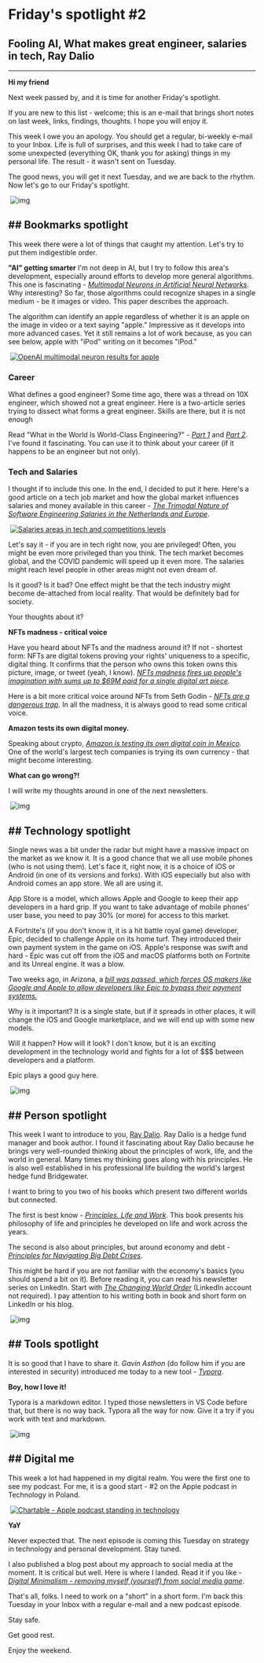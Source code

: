 # Friday's spotlight #2

## Fooling AI, What makes great engineer, salaries in tech, Ray Dalio



---

**Hi my friend** 

Next week passed by, and it is time for another Friday's spotlight. 

If you are new to this list - welcome; this is an e-mail that brings short notes on last week, links, findings, thoughts. I hope you will enjoy  it. 

This week I owe you an apology. You should get a regular, bi-weekly e-mail  to your Inbox. Life is full of surprises, and this week I had to take  care of some unexpected (everything OK, thank you for asking) things in  my personal life. The result - it wasn't sent on Tuesday. 


The good news, you will get it next Tuesday, and we are back to the rhythm. Now let's go to our Friday's spotlight.

 

​                                                                                                    ![img](https://cdn.mailerlite.com/images/default/spacer.gif)                                                                                            

## ﻿﻿**## Bookmarks spotlight**


This week there were a lot of things that caught my attention. Let's try to put them indigestible order. 

﻿﻿**"AI" getting smarter**
I'm not deep in AI, but I try to follow this area's development, especially around efforts to develop more general algorithms. This one is  fascinating - *[Multimodal Neurons in Artificial Neural Networks](https://openai.com/blog/multimodal-neurons/)*. Why interesting? So far, those algorithms could recognize shapes in a  single medium - be it images or video. This paper describes the  approach. 

﻿﻿﻿The algorithm can identify an apple regardless of whether it is an apple on the image in video or a text saying "apple." Impressive as it develops  into more advanced cases. Yet it still remains a lot of work because, as you can see below, apple with "iPod" writing on it becomes "iPod."

​                      [             ![OpenAI multimodal neuron results for apple](https://bucket.mlcdn.com/a/2947/2947243/images/5af41c1038c816a58e51336ecb01f042e223aa98.png)           ](https://openai.com/blog/multimodal-neurons/)                    

### Career

What defines a good engineer? Some time ago, there was a thread on 10X  engineer, which showed not a great engineer. Here is a two-article  series trying to dissect what forms a great engineer. Skills are there,  but it is not enough


Read "What in the World Is World-Class Engineering?" - *[Part 1](https://medium.com/nerd-for-tech/what-in-the-world-is-world-class-engineering-de966cdf7c0d)* and *[Part 2](https://medium.com/nerd-for-tech/what-in-the-world-is-world-class-engineering-part-2-4b384c74dc19)*. I've found it fascinating. You can use it to think about your career (if it happens to be an engineer but not only). 

### Tech and Salaries

I thought if to include this one. In the end, I decided to put it here.   Here's a good article on a tech job market and how the global market  influences salaries and money available in this career - *[The Trimodal Nature of Software Engineering Salaries in the Netherlands and Europe](https://blog.pragmaticengineer.com/software-engineering-salaries-in-the-netherlands-and-europe/)*.

​                      [             ![Salaries areas in tech and competitions levels](https://bucket.mlcdn.com/a/2947/2947243/images/1710f6b2d688032704ab747052fca5c142c2c229.png)           ](https://blog.pragmaticengineer.com/software-engineering-salaries-in-the-netherlands-and-europe/)                    

Let's say it - if you are in tech right now, you are privileged! Often, you  might be even more privileged than you think. The tech market becomes  global, and the COVID pandemic will speed up it even more. The salaries  might reach level people in other areas might not even dream of. 

Is it good? Is it bad? One effect might be that the tech industry might  become de-attached from local reality. That would be definitely bad for  society. 

Your thoughts about it?



﻿﻿**NFTs madness - critical voice**

Have you heard about NFTs and the madness around it? If not - shortest form: NFTs are digital tokens proving your rights' uniqueness to a specific,  digital thing. It confirms that the person who owns this token owns this picture, image, or tweet (yeah, I know). *[NFTs madness fires up people's imagination with sums up to $69M paid for a single digital art piece](https://www.nytimes.com/2021/03/11/arts/design/nft-auction-christies-beeple.html?referringSource=articleShare).* 


Here is a bit more critical voice around NFTs from Seth Godin - *[NFTs are a dangerous trap](https://seths.blog/2021/03/nfts-are-a-dangerous-trap/)*. In all the madness, it is always good to read some critical voice. 



﻿﻿﻿**Amazon tests its own digital money.**

Speaking about crypto, *[Amazon is testing its own digital coin in Mexico](https://www.coindesk.com/amazon-digital-currency-mexico).* One of the world's largest tech companies is trying its own currency - that might become interesting.

﻿﻿**What can go wrong?!** 

I will write my thoughts around in one of the next newsletters. 



​                                                                                                    ![img](https://cdn.mailerlite.com/images/default/spacer.gif)                                                                                            

## ﻿﻿**## Technology spotlight**

Single news was a bit under the radar but might have a massive impact on the  market as we know it. It is a good chance that we all use mobile phones  (who is not using them). Let's face it, right now, it is a choice of iOS or Android (in one of its versions and forks). With iOS especially but  also with Android comes an app store. We all are using it. 

App Store is a model, which allows Apple and Google to keep their app  developers in a hard grip. If you want to take advantage of mobile  phones' user base, you need to pay 30% (or more) for access to this  market. 

A Fortnite's (if you don't know it, it is a hit battle royal game)  developer, Epic, decided to challenge Apple on its home turf. They  introduced their own payment system in the game on iOS. Apple's response was swift and hard - Epic was cut off from the iOS and macOS platforms  both on Fortnite and its Unreal engine. It was a blow.

Two weeks ago, in Arizona, a *[bill was passed, which forces OS makers like Google and Apple to allow developers like Epic to bypass their payment systems. ](https://www.theverge.com/2021/3/3/22309284/arizona-app-store-bill-2005-apple-30-percent-cut-bypass-legislation)*

Why is it important? It is a single state, but if it spreads in other  places, it will change the iOS and Google marketplace, and we will end  up with some new models. 

Will it happen? How will it look? I don't know, but it is an exciting  development in the technology world and fights for a lot of $$$ between  developers and a platform. 

Epic plays a good guy here. 



​                                                                                                    ![img](https://cdn.mailerlite.com/images/default/spacer.gif)                                                                                            

## ﻿﻿**## Person spotlight** 

This week I want to introduce to you, [Ray Dalio](https://en.wikipedia.org/wiki/Ray_Dalio). Ray Dalio is a hedge fund manager and book author. I found it  fascinating about Ray Dalio because he brings very well-rounded thinking about the principles of work, life, and the world in general. Many  times my thinking goes along with his principles. 
He is also well established in his professional life building the world's largest hedge fund Bridgewater. 


I want to bring to you two of his books which present two different worlds but connected. 

The first is best know - *[Principles. Life and Work](https://www.amazon.com/Principles-Life-Work-Ray-Dalio-ebook/dp/B071CTK28D)*. This book presents his philosophy of life and principles he developed on life and work across the years. 

The second is also about principles, but around economy and debt - *[Principles for Navigating Big Debt Crises](https://www.amazon.com/Big-Debt-Crises-Ray-Dalio-ebook/dp/B07GLBHM48/)*. 

This might be hard if you are not familiar with the economy's basics (you  should spend a bit on it). Before reading it, you can read his  newsletter series on LinkedIn. Start with *[The Changing World Order](https://www.linkedin.com/pulse/changing-world-order-ray-dalio-1f/?trackingId=nLah5b%2FgQregcP%2BG%2Bpotpw%3D%3D)* (LinkedIn account not required). 
I pay attention to his writing both in book and short form on LinkedIn or his blog. 



​                                                                                                    ![img](https://cdn.mailerlite.com/images/default/spacer.gif)                                                                                            

## ## Tools spotlight 

It is so good that I have to share it. *Gavin Asthon* (do follow him if you are interested in security) introduced me today to a new tool - *[Typora](https://typora.io)*. 

﻿﻿**Boy, how I love it!** 

Typora is a markdown editor. I typed those newsletters in VS Code before that, but there is no way back. Typora all the way for now. Give it a try if  you work with text and markdown. 



​                                                                                                    ![img](https://cdn.mailerlite.com/images/default/spacer.gif)                                                                                            

## ﻿﻿**## Digital me**

This week a lot had happened in my digital realm. You were the first one to  see my podcast. For me, it is a good start - #2 on the Apple podcast in  Technology in Poland. 



​                      [             ![Chartable - Apple podcast standing in technology](https://bucket.mlcdn.com/a/2947/2947243/images/cdbb5c9117c2871a5eb6e2bc3fadd29609df9c28.png)           ](https://link.chtbl.com/xYp2bbHl)                    

**YaY** 

Never expected that. The next episode is coming this Tuesday on strategy in technology and personal development. Stay tuned. 

I also published a blog post about my approach to social media at the  moment. It is critical but well. Here is where I landed. Read it if you  like - *[Digital Minimalism - removing myself (yourself) from social media game](https://link.chtbl.com/xYp2bbHl)*.

That's all, folks. I need to work on a "short" in a short form. I'm back this  Tuesday in your Inbox with a regular e-mail and a new podcast episode. 

Stay safe. 

Get good rest. 

Enjoy the weekend. 